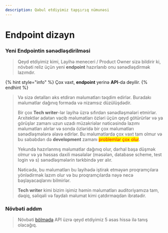 ```yaml
---
description: Qəbul etdiyimiz tapşırıq nümunəsi
---
```


# Endpoint dizayn

### Yeni Endpointin sənədləşdirilməsi

> Qeyd etdiyimiz kimi, Layihə meneceri / Product Owner sizə bildirir ki, növbəti reliz üçün yeni **endpoint** hazırlanıb onu sənədləşdirmək lazımdır.&#x20;

{% hint style="info" %}
Çox vaxt, **endpoint** yerinə **API**-da deyilir.
{% endhint %}

> Və sizə detalları əks etdirən məlumatları təqdim edirlər. Buradakı məlumatlar dağınıq formada və nizamsız düzülüşdədir.
>
> Bir çox **Tech writer**-lər layihə üzrə sıfırdan sənədləşmələri etmirlər. Arxitektlər adətən vacib məlumatları özləri üçün qeyd götürürlər və ya görüşlər zamanı uzun uzadı müzakriələr nəticəsində lazımı məlumatları alırlar və sonda özləridə bir çox məlumatları sənədləşmələrə əlavə edirlər. Bu məlumatlarda çox vaxt tam olmur və bu səbəbdən də **development** zamanı <mark style="color:red;">problemlər çox olur</mark>.&#x20;
>
> Yekunda hazırlanmış məlumatlar dağınıq olur, dərhal başa düşmək olmur və ya həssas daxili məsələlər (məsələn, database scheme, test login və s) sənədləşmələrin tərkbində yer alır.
>
> Nəticədə, bu məlumatları bu layihədə iştirak etməyən proqramçılara yönlədirmək lazım olur və bu proqramçılarda nəyə necə başlayacaqlarını bilmirlər.
>
> **Tech writer** kimi bizim işimiz həmin məlumatları auditoriyamıza tam, dəqiq, səliqəli və faydalı məlumat kimi çatdırmaqdan ibratədir.&#x20;

### Növbəti addım

> Növbəti [bölmədə](api-reference-tutorial-overview.md) API üzrə qeyd etdiyimiz 5 əsas hissə ilə tanış olacağıq.&#x20;
